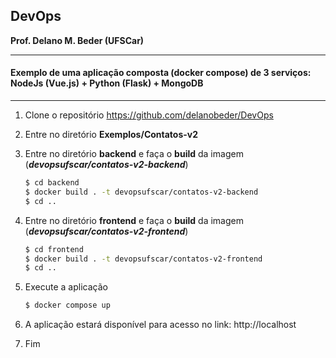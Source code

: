 ## DevOps
**Prof. Delano M. Beder (UFSCar)**

- - -

#### Exemplo de uma aplicação composta (docker compose) de 3 serviços: NodeJs (Vue.js) + Python (Flask) + MongoDB

- - -



1. Clone o repositório https://github.com/delanobeder/DevOps

2. Entre no diretório **Exemplos/Contatos-v2**

3. Entre no diretório **backend** e faça o **build** da imagem (***devopsufscar/contatos-v2-backend***)

   ```bash
   $ cd backend
   $ docker build . -t devopsufscar/contatos-v2-backend
   $ cd ..
   ```
   
4. Entre no diretório **frontend** e faça o **build** da imagem (***devopsufscar/contatos-v2-frontend***)

   ```bash
   $ cd frontend
   $ docker build . -t devopsufscar/contatos-v2-frontend
   $ cd ..
   ```

5. Execute a aplicação

   ```bash
   $ docker compose up
   ```

6. A aplicação estará disponível para acesso no link: http://localhost

7. Fim
